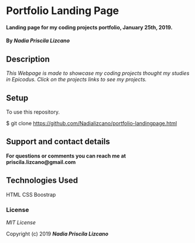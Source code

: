 # Portfolio Landing Page

#### Landing page for my coding projects portfolio, January 25th, 2019.

#### By _**Nadia Priscila Lizcano**_

## Description

_This Webpage is made to showcase my coding projects thought my studies in Epicodus. Click on the projects links to see my projects._

## Setup

To use this repository.

$ git clone https://github.com/Nadializcano/portfolio-landingpage.html

## Support and contact details

__For questions or comments you can reach me at priscila.lizcano@gmail.com__

## Technologies Used
HTML
CSS
Boostrap


### License

*MIT License*

Copyright (c) 2019 **_Nadia Priscila Lizcano_**
